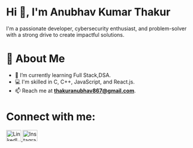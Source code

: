 # Hi 👋, I'm Anubhav Kumar Thakur

I'm a passionate developer, cybersecurity enthusiast, and problem-solver with a strong drive to create impactful solutions.

# 🚀 About Me
- 🌱  I’m currently learning Full Stack,DSA.
- 💻 I'm skilled in C, C++, JavaScript, and React.js.
- 📫 Reach me at **thakuranubhav867@gmail.com**.

# Connect with me:
<a href="https://www.linkedin.com/in/anubhav-thakur-b6366b229/">
  <img src="https://raw.githubusercontent.com/rahuldkjain/github-profile-readme-generator/master/src/images/icons/Social/linked-in-alt.svg" alt="LinkedIn Icon" width="40" height="30" style="max-width:100%;"/>
</a>
<a href="https://instagram.com/yourusername" rel="nofollow">
  <img src="https://raw.githubusercontent.com/rahuldkjain/github-profile-readme-generator/master/src/images/icons/Social/instagram.svg" alt="Instagram Icon" height="30" width="40" style="max-width: 100%;"/>
</a>















